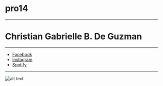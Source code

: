 # pro14
---
# Christian Gabrielle B. De Guzman
---
- [Facebook](https://www.facebook.com)
- [Instagram](https://instagram.com)
- [Spotify](https://spotify.com)
---
![alt text](https://occ-0-8407-2705.1.nflxso.net/dnm/api/v6/6AYY37jfdO6hpXcMjf9Yu5cnmO0/AAAABRn5ta_21hJMbLY9l1-hLr5tDmw-2QmS4sUZmo1R_8Zmc8FpQaNV9uNpvSFl8ycZPba3EoDG5OpgkQZ7KYSyLkaayQsl-QSv0eHt.jpg?r=623)
